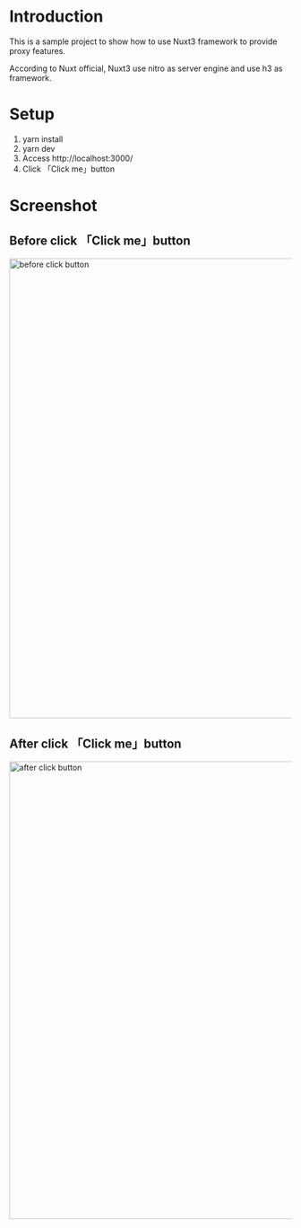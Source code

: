 # Introduction

This is a sample project to show how to use Nuxt3 framework to provide proxy features.

According to Nuxt official, Nuxt3 use nitro as server engine and use h3 as framework.


# Setup

1. yarn install
1. yarn dev
1. Access http://localhost:3000/
1. Click 「Click me」button

# Screenshot

## Before click 「Click me」button
<img width="819" alt="before click button" src="https://github.com/FlyRayTsou/SampleNuxt3Proxy/assets/46649963/7c06d5fd-17e0-4fad-ae37-c2bfb9cc06c7">


## After click 「Click me」button
<img width="815" alt="after click button" src="https://github.com/FlyRayTsou/SampleNuxt3Proxy/assets/46649963/ded27f2c-c439-470b-9f32-ce92f048c355">
